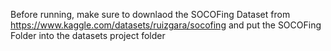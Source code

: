 Before running, make sure to downlaod the SOCOFing Dataset from https://www.kaggle.com/datasets/ruizgara/socofing and put the SOCOFing Folder into the datasets project folder